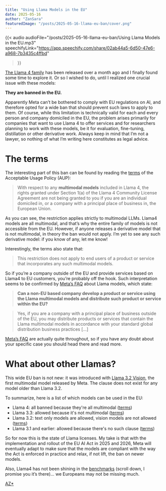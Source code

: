 ```yaml
---
title: "Using Llama Models in the EU"
date: 2025-05-16
author: "ZanSara"
featuredImage: "/posts/2025-05-16-llama-eu-ban/cover.png"
---
```


{{< audio 
    audioFile="/posts/2025-05-16-llama-eu-ban/Using Llama Models in the EU.mp3" 
    speechifyLink="https://app.speechify.com/share/02ab44a5-6d50-47e6-a968-7b3435c4ffbd"
>}}

[The Llama 4 family](https://ai.meta.com/blog/llama-4-multimodal-intelligence/) has been released over a month ago and I finally found some time to explore it. Or so I wished to do, until I realized one crucial issue with these models:

**They are banned in the EU.**

Apparently Meta can’t be bothered to comply with EU regulations on AI, and therefore opted for a wide ban that should prevent such laws to apply to them. Of course, while this limitation is technically valid for each and every person and company domiciled in the EU, the problem arises primarily for companies that want to use Llama 4 to offer services and for researchers planning to work with these models, be it for evaluation, fine-tuning, distillation or other derivative work. Always keep in mind that I’m not a lawyer, so nothing of what I’m writing here constitutes as legal advice.

# The terms

The interesting part of this ban can be found by reading the [terms](https://github.com/meta-llama/llama-models/blob/main/models/llama4/USE_POLICY.md) of the Acceptable Usage Policy (AUP):

> With respect to any **multimodal models** included in Llama 4, the rights granted under Section 1(a) of the Llama 4 Community License Agreement are not being granted to you if you are an individual domiciled in, or a company with a principal place of business in, the European Union. 

As you can see, the restriction applies strictly to multimodal LLMs. Llama4 models are all multimodal, and that’s why the entire family of models is not accessible from the EU. However, if anyone releases a derivative model that is not multimodal, in theory the ban would not apply. I’m yet to see any such derivative model: if you know of any, let me know!

Interestingly, the terms also state that:

> This restriction does not apply to end users of a product or service that incorporates any such multimodal models.

So if you’re a company outside of the EU and provide services based on Llama4 to EU customers, you’re probably off the hook. Such interpretation seems to be confirmed by [Meta’s FAQ](https://www.llama.com/faq/) about Llama models, which state:

> **Can a non-EU based company develop a product or service using the Llama multimodal models and distribute such product or service within the EU?**

> Yes, if you are a company with a principal place of business outside of the EU, you may distribute products or services that contain the Llama multimodal models in accordance with your standard global distribution business practices [...]

[Meta’s FAQ](https://www.llama.com/faq/) are actually quite throughout, so if you have any doubt about your specific case you should head there and read more.

# What about other Llamas?

This wide EU ban is not new: it was introduced with [Llama 3.2 Vision](https://ai.meta.com/blog/llama-3-2-connect-2024-vision-edge-mobile-devices/), the first multimodal model released by Meta. The clause does not exist for any model older than Llama 3.2.

To summarize, here is a list of which models can be used in the EU:

- Llama 4: all banned because they're all multimodal ([terms](https://github.com/meta-llama/llama-models/blob/main/models/llama4/USE_POLICY.md))
- Llama 3.3: allowed because it's not multimodal ([terms](https://github.com/meta-llama/llama-models/blob/main/models/llama3_3/USE_POLICY.md))
- Llama 3.2: text only models are allowed, vision models are not allowed ([terms](https://github.com/meta-llama/llama-models/blob/main/models/llama3_2/USE_POLICY.md))
- Llama 3.1 and earlier: allowed because there's no such clause ([terms](https://github.com/meta-llama/llama-models/blob/main/models/llama3_1/USE_POLICY.md))

So for now this is the state of Llama licenses. My take is that with the implementation and rollout of the EU AI Act in 2025 and 2026, Meta will eventually adapt to make sure that the models are compliant with the way the Act is enforced in practice and relax, if not lift, the ban on newer models.

Also, Llama4 has not been shining in the [benchmarks](https://lmarena.ai/?leaderboard) (scroll down, I promise you it’s there)... we Europeans may not be missing much.

<p class="fleuron"><a href="https://www.zansara.dev/posts/2024-05-06-teranoptia/">AZ*</a></p>
